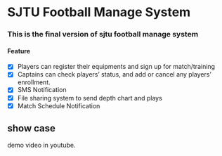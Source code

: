 # SJTU Football Manage System

### This is the final version of sjtu football manage system
#### Feature
- [x] Players can register their equipments and sign up for match/training
- [x] Captains can check players’ status, and add or cancel any players’ enrollment.
- [x] SMS  Notification
- [x] File sharing system to send depth chart and plays
- [x] Match Schedule Notification

## show case
demo video in youtube.
